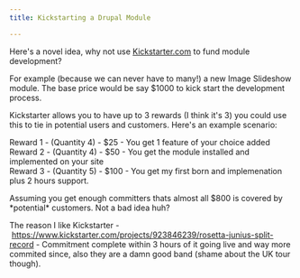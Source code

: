 ```yaml
---
title: Kickstarting a Drupal Module

---
```

<p>Here&#39;s a novel idea, why not use <a href="https://www.kickstarter.com/" target="_blank">Kickstarter.com</a>&nbsp;to fund module development?</p><p>For example (because we can never have to many!) a new Image Slideshow module. The base price would be say $1000 to kick start the development process.</p><p>Kickstarter allows you to have up to 3 rewards (I think it&#39;s 3) you could use this to tie in potential users and customers. Here&#39;s an example scenario:</p><p>Reward 1 - (Quantity 4) - $25 - You get 1 feature of your choice added<br />Reward 2 - (Quantity 4) - $50 - You get the module installed and implemented on your site<br />Reward 3 - (Quantity 5) - $100 - You get my first born and implemenation plus 2 hours support.</p><p>Assuming you get enough committers thats almost all $800 is covered by *potential* customers. Not a bad idea huh?</p><p>The reason I like Kickstarter -&nbsp;<a href="https://www.kickstarter.com/projects/923846239/rosetta-junius-split-record">https://www.kickstarter.com/projects/923846239/rosetta-junius-split-record</a>&nbsp;- Commitment complete within 3 hours of it going live and way more commited since, also they are a damn good band (shame about the UK tour though).</p>
